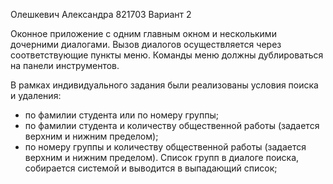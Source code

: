 Олешкевич Александра 821703 Вариант 2

Оконное приложение с одним главным окном и
несколькими дочерними диалогами. Вызов диалогов осуществляется через
соответствующие пункты меню. Команды меню должны дублироваться на
панели инструментов.

В рамках индивидуального задания были реализованы условия поиска и удаления:
- по фамилии студента или по номеру группы;
- по фамилии студента и количеству общественной работы (задается
верхним и нижним пределом);
- по номеру группы и количеству общественной работы (задается
верхним и нижним пределом).
Список групп в диалоге поиска, собирается системой и
выводится в выпадающий список;


